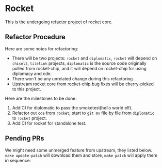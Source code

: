 # Rocket

This is the undergoing refactor project of rocket core.

## Refactor Procedure
Here are some notes for refactoring:  
- There will be two projects: `rocket` and `diplomatic`, `rocket` will depend on `chisel3`, `tilelink` projects, `diplomatic` is the source code originally pulled from rocket-chip, and it will depend on rocket-chip for using diplomacy and cde.  
- There won't be any unrelated change during this refactoring.  
- Upstream rocket core from rocket-chip bug fixes will be cherry-picked to this project.  

Here are the milestones to be done:  
1. Add CI for diplomatic to pass the smoketest(hello world elf).  
1. Refactor out `cde` from `rocket`, start to `git mv` file by file from `diplomatic` to `rocket` project.  
1. Add CI for rocket for standalone test.

## Pending PRs
We might need some unmerged feature from upstream, they listed below. `make update-patch` will download them and store, `make patch` will apply them in sequence:
<!-- BEGIN-PATCH -->
<!-- END-PATCH --> 
